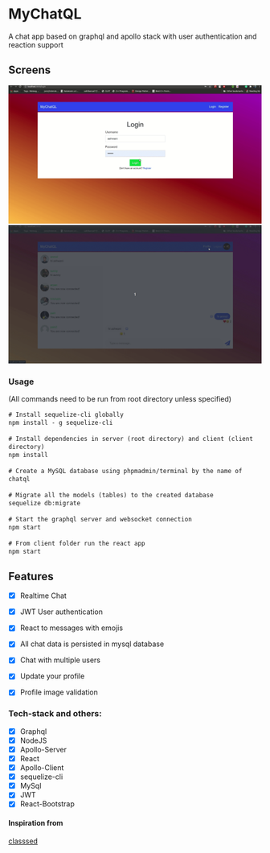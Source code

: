 # MyChatQL

A chat app based on graphql and apollo stack with user authentication and reaction support

## Screens
![login screen](./screens/mychatql.gif)
![chat emoji picker screen](./screens/mychatql2.gif)


### Usage

(All commands need to be run from root directory unless specified)

```
# Install sequelize-cli globally
npm install - g sequelize-cli

# Install dependencies in server (root directory) and client (client directory)
npm install

# Create a MySQL database using phpmadmin/terminal by the name of chatql

# Migrate all the models (tables) to the created database
sequelize db:migrate

# Start the graphql server and websocket connection
npm start

# From client folder run the react app
npm start
```

## Features
- [x] Realtime Chat
- [x] JWT User authentication
- [x] React to messages with emojis
- [x] All chat data is persisted in mysql database
- [x] Chat with multiple users
- [x] Update your profile
- [x] Profile image validation


### Tech-stack and others:
- [x] Graphql
- [x] NodeJS
- [x] Apollo-Server
- [x] React
- [x] Apollo-Client
- [x] sequelize-cli
- [x] MySql
- [x] JWT
- [x] React-Bootstrap 

#### Inspiration from
[classsed](https://www.youtube.com/c/Classsed)
